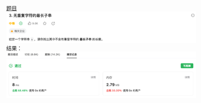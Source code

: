 [题目](https://leetcode.cn/problems/longest-substring-without-repeating-characters/)
![pic](img.png)
结果：
![pic](result.png)